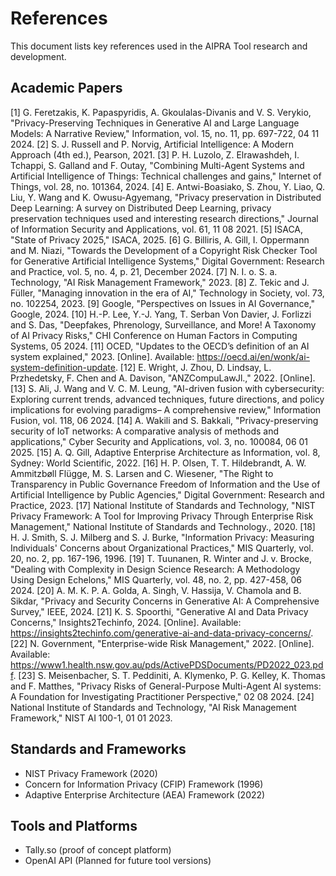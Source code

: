 # References

This document lists key references used in the AIPRA Tool research and development.

## Academic Papers

[1] G. Feretzakis, K. Papaspyridis, A. Gkoulalas-Divanis and V. S. Verykio, "Privacy-Preserving Techniques in Generative AI and Large Language Models: A Narrative Review," Information, vol. 15, no. 11, pp. 697-722, 04 11 2024.
[2] S. J. Russell and P. Norvig, Artificial Intelligence: A Modern Approach (4th ed.), Pearson, 2021.
[3] P. H. Luzolo, Z. Elrawashdeh, I. Tchappi, S. Galland and F. Outay, "Combining Multi-Agent Systems and Artificial Intelligence of Things: Technical challenges and gains," Internet of Things, vol. 28, no. 101364, 2024.
[4] E. Antwi-Boasiako, S. Zhou, Y. Liao, Q. Liu, Y. Wang and K. Owusu-Agyemang, "Privacy preservation in Distributed Deep Learning: A survey on Distributed Deep Learning, privacy preservation techniques used and interesting research directions," Journal of Information Security and Applications, vol. 61, 11 08 2021.
[5] ISACA, "State of Privacy 2025," ISACA, 2025.
[6] G. Billiris, A. Gill, I. Oppermann and M. Niazi, "Towards the Development of a Copyright Risk Checker Tool for Generative Artificial Intelligence Systems," Digital Government: Research and Practice, vol. 5, no. 4, p. 21, December 2024.
[7] N. I. o. S. a. Technology, "AI Risk Management Framework," 2023.
[8] Z. Tekic and J. Füller, "Managing innovation in the era of AI," Technology in Society, vol. 73, no. 102254, 2023.
[9] Google, "Perspectives on Issues in AI Governance," Google, 2024.
[10] H.-P. Lee, Y.-J. Yang, T. Serban Von Davier, J. Forlizzi and S. Das, "Deepfakes, Phrenology, Surveillance, and More! A Taxonomy of AI Privacy Risks," CHI Conference on Human Factors in Computing Systems, 05 2024.
[11] OCED, "Updates to the OECD’s definition of an AI system explained," 2023. [Online]. Available: https://oecd.ai/en/wonk/ai-system-definition-update.
[12] E. Wright, J. Zhou, D. Lindsay, L. Przhedetsky, F. Chen and A. Davison, "ANZCompuLawJl.," 2022. [Online].
[13] S. Ali, J. Wang and V. C. M. Leung, "AI-driven fusion with cybersecurity: Exploring current trends, advanced techniques, future directions, and policy implications for evolving paradigms– A comprehensive review," Information Fusion, vol. 118, 06 2024.
[14] A. Wakili and S. Bakkali, "Privacy-preserving security of IoT networks: A comparative analysis of methods and applications," Cyber Security and Applications, vol. 3, no. 100084, 06 01 2025.
[15] A. Q. Gill, Adaptive Enterprise Architecture as Information, vol. 8, Sydney: World Scientific, 2022.
[16] H. P. Olsen, T. T. Hildebrandt, A. W. Ammitzbøll Flügge, M. S. Larsen and C. Wiesener, "The Right to Transparency in Public Governance Freedom of Information and the Use of Artificial Intelligence by Public Agencies," Digital Government: Research and Practice, 2023.
[17] National Institute of Standards and Technology, "NIST Privacy Framework: A Tool for Improving Privacy Through Enterprise Risk Management," National Institute of Standards and Technology., 2020.
[18] H. J. Smith, S. J. Milberg and S. J. Burke, "Information Privacy: Measuring Individuals' Concerns about Organizational Practices," MIS Quarterly, vol. 20, no. 2, pp. 167-196, 1996.
[19] T. Tuunanen, R. Winter and J. v. Brocke, "Dealing with Complexity in Design Science Research: A Methodology Using Design Echelons," MIS Quarterly, vol. 48, no. 2, pp. 427-458, 06 2024.
[20] A. M. K. P. A. Golda, A. Singh, V. Hassija, V. Chamola and B. Sikdar, "Privacy and Security Concerns in Generative AI: A Comprehensive Survey," IEEE, 2024.
[21] K. S. Spoorthi, "Generative AI and Data Privacy Concerns," Insights2Techinfo, 2024. [Online]. Available: https://insights2techinfo.com/generative-ai-and-data-privacy-concerns/.
[22] N. Government, "Enterprise-wide Risk Management," 2022. [Online]. Available: https://www1.health.nsw.gov.au/pds/ActivePDSDocuments/PD2022_023.pdf.
[23] S. Meisenbacher, S. T. Peddiniti, A. Klymenko, P. G. Kelley, K. Thomas and F. Matthes, "Privacy Risks of General-Purpose Multi-Agent AI systems: A Foundation for Investigating Practitioner Perspective," 02 08 2024.
[24] National Institute of Standards and Technology, "AI Risk Management Framework," NIST AI 100-1, 01 01 2023.

## Standards and Frameworks

-   NIST Privacy Framework (2020)
-   Concern for Information Privacy (CFIP) Framework (1996)
-   Adaptive Enterprise Architecture (AEA) Framework (2022)

## Tools and Platforms

-   Tally.so (proof of concept platform)
-   OpenAI API (Planned for future tool versions)
